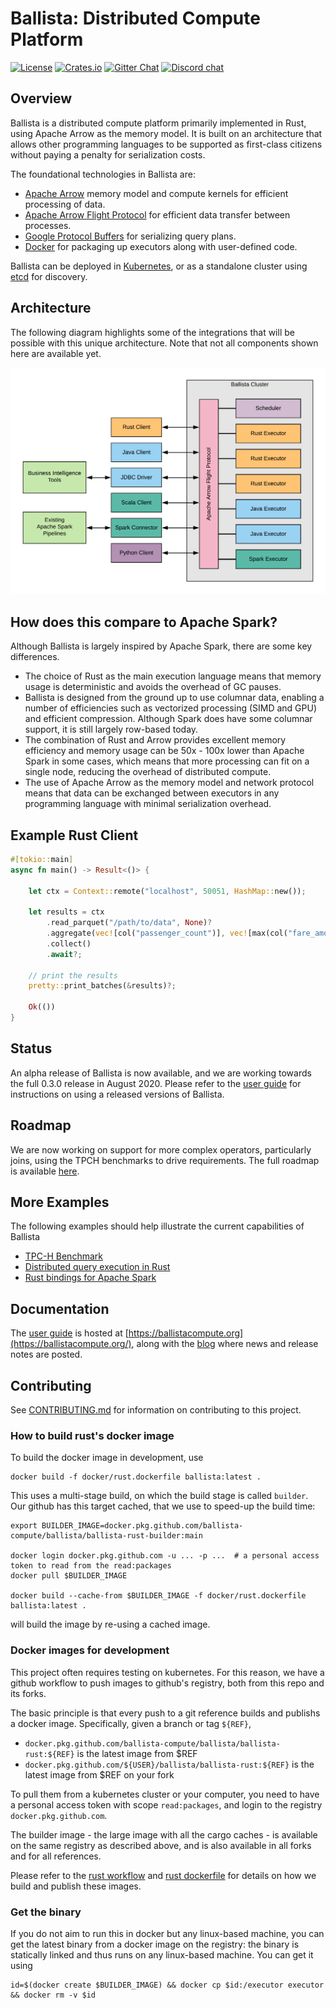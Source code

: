 # Ballista: Distributed Compute Platform

[![License][license-badge]][license-url]
[![Crates.io][crates-badge]][crates-url]
[![Gitter Chat][gitter-badge]][gitter-url]
[![Discord chat][discord-badge]][discord-url]

[license-badge]: https://img.shields.io/badge/License-Apache%202.0-blue.svg
[license-url]: https://opensource.org/licenses/Apache-2.0
[crates-badge]: https://img.shields.io/crates/v/ballista.svg
[crates-url]: https://crates.io/crates/ballista
[discord-badge]: https://img.shields.io/discord/735486030626422884.svg?logo=discord&style=flat-square
[discord-url]: https://discord.gg/95PMxSk
[gitter-badge]: https://badges.gitter.im/ballista-rs/community.svg
[gitter-url]: https://gitter.im/ballista-rs/community

## Overview

Ballista is a distributed compute platform primarily implemented in Rust, using Apache Arrow as the memory model. It is 
built on an architecture that allows other programming languages to be supported as first-class citizens without paying
a penalty for serialization costs.

The foundational technologies in Ballista are:

- [Apache Arrow](https://arrow.apache.org/) memory model and compute kernels for efficient processing of data.
- [Apache Arrow Flight Protocol](https://arrow.apache.org/blog/2019/10/13/introducing-arrow-flight/) for efficient data transfer between processes.
- [Google Protocol Buffers](https://developers.google.com/protocol-buffers) for serializing query plans.
- [Docker](https://www.docker.com/) for packaging up executors along with user-defined code.

Ballista can be deployed in [Kubernetes](https://kubernetes.io/), or as a standalone cluster using [etcd](https://etcd.io/) for discovery.

## Architecture

The following diagram highlights some of the integrations that will be possible with this unique architecture. Note 
that not all components shown here are available yet.

![Ballista Architecture Diagram](docs/ballista-architecture.png)

## How does this compare to Apache Spark?

Although Ballista is largely inspired by Apache Spark, there are some key differences.

- The choice of Rust as the main execution language means that memory usage is deterministic and avoids the overhead of 
GC pauses.
- Ballista is designed from the ground up to use columnar data, enabling a number of efficiencies such as vectorized 
processing (SIMD and GPU) and efficient compression. Although Spark does have some columnar support, it is still 
largely row-based today.
- The combination of Rust and Arrow provides excellent memory efficiency and memory usage can be 50x - 100x lower than 
Apache Spark in some cases, which means that more processing can fit on a single node, reducing the overhead of 
distributed compute.
- The use of Apache Arrow as the memory model and network protocol means that data can be exchanged between executors 
in any programming language with minimal serialization overhead.

## Example Rust Client

```rust
#[tokio::main]
async fn main() -> Result<()> {
    
    let ctx = Context::remote("localhost", 50051, HashMap::new());

    let results = ctx
        .read_parquet("/path/to/data", None)?
        .aggregate(vec![col("passenger_count")], vec![max(col("fare_amount"))])?
        .collect()
        .await?;

    // print the results
    pretty::print_batches(&results)?;

    Ok(())
}
```

## Status

An alpha release of Ballista is now available, and we are working towards the full 0.3.0 release in August 2020. Please 
refer to the [user guide](https://ballistacompute.org/docs/) for instructions on using a released versions of Ballista. 

## Roadmap

We are now working on support for more complex operators, particularly joins, using the TPCH
benchmarks to drive requirements. The full roadmap is available [here](https://github.com/ballista-compute/ballista/milestones?direction=asc&sort=title&state=open).

## More Examples

The following examples should help illustrate the current capabilities of Ballista

- [TPC-H Benchmark](https://github.com/ballista-compute/ballista/tree/main/rust/examples/tpch)
- [Distributed query execution in Rust](https://github.com/ballista-compute/ballista/tree/main/rust/examples/distributed-query)
- [Rust bindings for Apache Spark](https://github.com/ballista-compute/ballista/tree/main/rust/examples/apache-spark-rust-bindings)

## Documentation

The [user guide](https://ballistacompute.org/docs/) is hosted at [https://ballistacompute.org](https://ballistacompute.org/), 
along with the [blog](https://ballistacompute.org/) where news and release notes are posted.

## Contributing

See [CONTRIBUTING.md](CONTRIBUTING.md) for information on contributing to this project.

### How to build rust's docker image

To build the docker image in development, use

```
docker build -f docker/rust.dockerfile ballista:latest .
```

This uses a multi-stage build, on which the build stage is called `builder`.
Our github has this target cached, that we use to speed-up the build time:

```
export BUILDER_IMAGE=docker.pkg.github.com/ballista-compute/ballista/ballista-rust-builder:main

docker login docker.pkg.github.com -u ... -p ...  # a personal access token to read from the read:packages
docker pull $BUILDER_IMAGE

docker build --cache-from $BUILDER_IMAGE -f docker/rust.dockerfile ballista:latest .
```

will build the image by re-using a cached image.

### Docker images for development

This project often requires testing on kubernetes. For this reason, we have a github workflow to push images to 
github's registry, both from this repo and its forks.

The basic principle is that every push to a git reference builds and publishs a docker image.
Specifically, given a branch or tag `${REF}`,

* `docker.pkg.github.com/ballista-compute/ballista/ballista-rust:${REF}` is the latest image from $REF
* `docker.pkg.github.com/${USER}/ballista/ballista-rust:${REF}` is the latest image from $REF on your fork

To pull them from a kubernetes cluster or your computer, you need to have a personal access token with scope `read:packages`,
and login to the registry `docker.pkg.github.com`.

The builder image - the large image with all the cargo caches - is available on the same registry as described above, and is also
available in all forks and for all references.

Please refer to the [rust workflow](.github/workflows/rust.yaml) and [rust dockerfile](docker/rust.dockerfile) for details on how we build and publish these images.

### Get the binary

If you do not aim to run this in docker but any linux-based machine, you can get the latest binary from a docker image on the registry: the binary is statically linked and thus runs on any linux-based machine. You can get it using

```
id=$(docker create $BUILDER_IMAGE) && docker cp $id:/executor executor && docker rm -v $id
```
